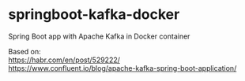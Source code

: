 # springboot-kafka-docker
Spring Boot app with Apache Kafka in Docker container

Based on:  
https://habr.com/en/post/529222/  
https://www.confluent.io/blog/apache-kafka-spring-boot-application/